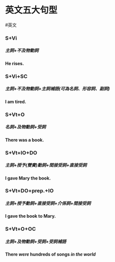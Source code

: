 # 英文五大句型
#英文 

### S+Vi
##### 主詞+不及物動詞
#### He rises.

### S+Vi+SC
##### 主詞+不及物動詞+主詞補語(可為名詞、形容詞、副詞)
#### I am tired.

### S+Vt+O
##### 名詞+及物動詞+受詞
#### There was a book.

### S+Vt+IO+DO
##### 主詞+授予(雙賓)動詞+間接受詞+直接受詞
#### I gave Mary the book.
### S+Vt+DO+prep.+IO
##### 主詞+授予動詞+直接受詞+介係詞+間接受詞
#### I gave the book to Mary.
### S+Vt+O+OC
##### 主詞+及物動詞+受詞+受詞補語
#### **There** *were* hundreds of **songs** *in the world*
